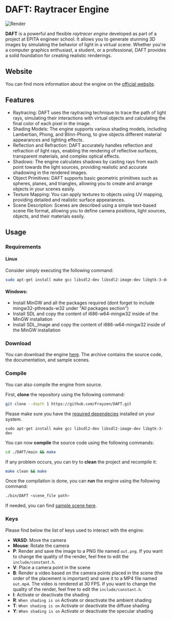 # DAFT: Raytracer Engine
![Render](https://frayzen.github.io/DAFT/assets/img/test.png)

**DAFT** is a powerful and flexible *raytracer engine* developed as part of a project at EPITA engineer school. It allows you to generate stunning 3D images by simulating the behavior of light in a virtual scene. Whether you're a computer graphics enthusiast, a student, or a professional, DAFT provides a solid foundation for creating realistic renderings.

## Website
You can find more information about the engine on the [official website](https://frayzen.github.io/DAFT/).

## Features
* Raytracing: DAFT uses the raytracing technique to trace the path of light rays, simulating their interactions with virtual objects and calculating the final color of each pixel in the image.
* Shading Models: The engine supports various shading models, including Lambertian, Phong, and Blinn-Phong, to give objects different material appearances and lighting effects.
* Reflection and Refraction: DAFT accurately handles reflection and refraction of light rays, enabling the rendering of reflective surfaces, transparent materials, and complex optical effects.
* Shadows: The engine calculates shadows by casting rays from each point towards the light sources, providing realistic and accurate shadowing in the rendered images.
* Object Primitives: DAFT supports basic geometric primitives such as spheres, planes, and triangles, allowing you to create and arrange objects in your scenes easily.
* Texture Mapping: You can apply textures to objects using UV mapping, providing detailed and realistic surface appearances.
* Scene Description: Scenes are described using a simple text-based scene file format, allowing you to define camera positions, light sources, objects, and their materials easily.

## Usage
### Requirements
#### Linux

Consider simply executing the following command:
```bash
sudo apt-get install make gcc libsdl2-dev libsdl2-image-dev libgtk-3-dev
```
#### Windows:
* Install MinGW and all the packages required (dont forget to include mingw32-pthreads-w32 under "All packages section")
* Install SDL and copy the content of i686-w64-mingw32 inside of the MinGW installation
* Install SDL_Image and copy the content of i686-w64-mingw32 inside of the MinGW installation
### Download
You can download the engine [here](https://frayzen.github.io/DAFT/#download). The archive contains the source code, the documentation, and sample scenes.

### Compile
You can also compile the engine from source.

First, **clone** the repository using the following command:
```bash
git clone --depth 1 https://github.com/Frayzen/DAFT.git
```

Please make sure you have the [required dependecies](https://frayzen.github.io/DAFT/#dependecies) installed on your system.
```
sudo apt-get install make gcc libsdl2-dev libsdl2-image-dev libgtk-3-dev
```

You can now **compile** the source code using the following commands:
```bash
cd ./DAFT/main && make
```
If any problem occurs, you can try to **clean** the project and recompile it:
```bash
make clean && make
```
Once the compilation is done, you can **run** the engine using the following command:
```bash
./bin/DAFT <scene_file path>
```
If needed, you can find [sample scene here](https://frayzen.github.io/DAFT/#download).

### Keys
Please find below the list of keys used to interact with the engine:
* **WASD**: Move the camera
* **Mouse**: Rotate the camera
* **P**: Render and save the image to a PNG file named `out.png`. If you want to change the quality of the render, feel free to edit the `include/constant.h`.
* **V**: Place a camera point in the scene
* **B**: Render a video based on the camera points placed in the scene (the order of the placement is important) and save it to a MP4 file named `out.mp4`. The video is rendered at 30 FPS. If you want to change the quality of the render, feel free to edit the `include/constant.h`.
* **I**: Activate or deactivate the shading
* **R**: `When shading is on` Activate or deactivate the ambient shading
* **T**: `When shading is on` Activate or deactivate the diffuse shading
* **Y**: `When shading is on` Activate or deactivate the specular shading 